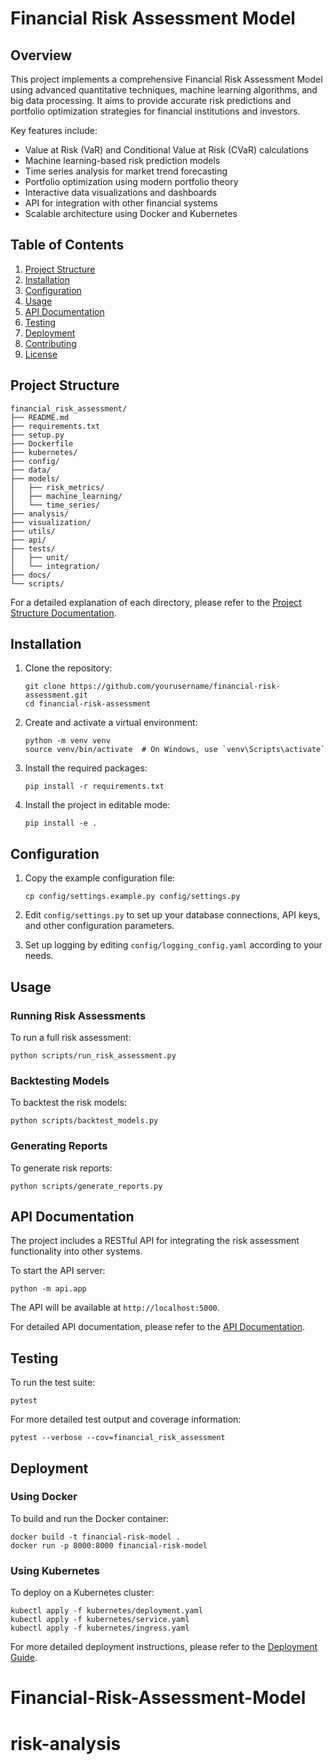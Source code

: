 # Financial Risk Assessment Model

## Overview

This project implements a comprehensive Financial Risk Assessment Model using advanced quantitative techniques, machine learning algorithms, and big data processing. It aims to provide accurate risk predictions and portfolio optimization strategies for financial institutions and investors.

Key features include:
- Value at Risk (VaR) and Conditional Value at Risk (CVaR) calculations
- Machine learning-based risk prediction models
- Time series analysis for market trend forecasting
- Portfolio optimization using modern portfolio theory
- Interactive data visualizations and dashboards
- API for integration with other financial systems
- Scalable architecture using Docker and Kubernetes

## Table of Contents

1. [Project Structure](#project-structure)
2. [Installation](#installation)
3. [Configuration](#configuration)
4. [Usage](#usage)
5. [API Documentation](#api-documentation)
6. [Testing](#testing)
7. [Deployment](#deployment)
8. [Contributing](#contributing)
9. [License](#license)

## Project Structure

```
financial_risk_assessment/
├── README.md
├── requirements.txt
├── setup.py
├── Dockerfile
├── kubernetes/
├── config/
├── data/
├── models/
│   ├── risk_metrics/
│   ├── machine_learning/
│   └── time_series/
├── analysis/
├── visualization/
├── utils/
├── api/
├── tests/
│   ├── unit/
│   └── integration/
├── docs/
└── scripts/
```

For a detailed explanation of each directory, please refer to the [Project Structure Documentation](docs/project_structure.md).

## Installation

1. Clone the repository:
   ```
   git clone https://github.com/yourusername/financial-risk-assessment.git
   cd financial-risk-assessment
   ```

2. Create and activate a virtual environment:
   ```
   python -m venv venv
   source venv/bin/activate  # On Windows, use `venv\Scripts\activate`
   ```

3. Install the required packages:
   ```
   pip install -r requirements.txt
   ```

4. Install the project in editable mode:
   ```
   pip install -e .
   ```

## Configuration

1. Copy the example configuration file:
   ```
   cp config/settings.example.py config/settings.py
   ```

2. Edit `config/settings.py` to set up your database connections, API keys, and other configuration parameters.

3. Set up logging by editing `config/logging_config.yaml` according to your needs.

## Usage

### Running Risk Assessments

To run a full risk assessment:

```
python scripts/run_risk_assessment.py
```

### Backtesting Models

To backtest the risk models:

```
python scripts/backtest_models.py
```

### Generating Reports

To generate risk reports:

```
python scripts/generate_reports.py
```

## API Documentation

The project includes a RESTful API for integrating the risk assessment functionality into other systems. 

To start the API server:

```
python -m api.app
```

The API will be available at `http://localhost:5000`. 

For detailed API documentation, please refer to the [API Documentation](docs/api_documentation.md).

## Testing

To run the test suite:

```
pytest
```

For more detailed test output and coverage information:

```
pytest --verbose --cov=financial_risk_assessment
```

## Deployment

### Using Docker

To build and run the Docker container:

```
docker build -t financial-risk-model .
docker run -p 8000:8000 financial-risk-model
```

### Using Kubernetes

To deploy on a Kubernetes cluster:

```
kubectl apply -f kubernetes/deployment.yaml
kubectl apply -f kubernetes/service.yaml
kubectl apply -f kubernetes/ingress.yaml
```

For more detailed deployment instructions, please refer to the [Deployment Guide](docs/deployment.md).

# Financial-Risk-Assessment-Model
# risk-analysis
